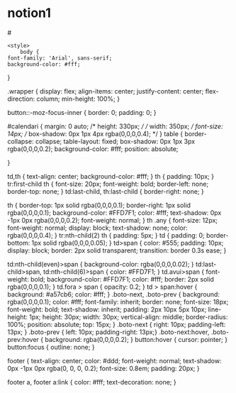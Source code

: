 # notion1
#<!DOCTYPE html>
<!-- original:https://codepen.io/boudra/pen/raErwP -->
<html lang="en">
<head>
    <meta charset="UTF-8">
    <meta name="viewport" content="width=device-width, initial-scale=1.0">
    <title>Calendar</title>

    <style>
        body {
    font-family: 'Arial', sans-serif;
    background-color: #fff;
}

.wrapper {
    display: flex;
    align-items: center;
    justify-content: center;
  flex-direction: column;
  min-height: 100%;
}

button::-moz-focus-inner { 
  border: 0;
  padding: 0;
}

#calendari {
    margin:  0 auto;
    /* height: 330px; */
    /* width: 350px; */
    font-size: 14px;
    /* box-shadow: 0px 1px 4px rgba(0,0,0,0.4); */
}
table {
    border-collapse: collapse;
    table-layout: fixed;
    box-shadow: 0px 1px 3px rgba(0,0,0,0.2);
    background-color: #fff;
    position: absolute;


}


td,th {
    text-align: center;
    background-color: #fff;
}
th {
    padding: 10px;
}
tr:first-child th {
    font-size: 20px;
    font-weight: bold;
    border-left: none;
    border-top: none;
}
td:last-child, th:last-child {
  border-right: none;
}

th {
    border-top: 1px solid rgba(0,0,0,0.1);
    border-right: 1px solid rgba(0,0,0,0.1);
    background-color: #FFD7F1;
    color: #fff;
    text-shadow: 0px -1px 0px rgba(0,0,0,0.2);
    font-weight: normal;
}
th .any {
    font-size: 12px;
    font-weight: normal;
    display: block;
    text-shadow: none;
    color: rgba(0,0,0,0.4);
}
tr:nth-child(2) th {
    padding: 5px;
}
td {
    padding: 0;
    border-bottom: 1px solid rgba(0,0,0,0.05);
}
td>span {
    color: #555;
    padding: 10px;
    display: block;
    border: 2px solid transparent;
    transition: border 0.3s ease;
}

td:nth-child(even)>span {
    background-color: rgba(0,0,0,0.02);
}
td:last-child>span,
td:nth-child(6)>span {
    color: #FFD7F1;
}
td.avui>span {
    font-weight: bold;
    background-color: #FFD7F1;
    color: #fff;
    border: 2px solid rgba(0,0,0,0.1);
}
td.fora > span {
    opacity: 0.2;
}
td > span:hover {
    background: #a57cb6;
    color: #fff;
}
.boto-next, .boto-prev {
    background: rgba(0,0,0,0.1);
    color: #fff;
    font-family: inherit;
    border: none;
    font-size: 18px;
    font-weight: bold;
    text-shadow: inherit;
    padding: 2px 10px 5px 10px;
    line-height: 1px;
    height: 30px;
    width: 30px;
    vertical-align: middle;
    border-radius: 100%;
    position: absolute;
    top: 15px;
}
.boto-next { right: 10px; padding-left: 13px; }
.boto-prev { left: 10px; padding-right: 13px;}
.boto-next:hover,
.boto-prev:hover {
    background: rgba(0,0,0,0.2);
}
button:hover { cursor: pointer; }
button:focus { outline: none; }

footer {
  text-align: center;
  color: #ddd;
  font-weight: normal;
  text-shadow: 0px -1px 0px rgba(0, 0, 0, 0.2);
  font-size: 0.8em;
  padding: 20px;
}

footer a,
footer a:link {
  color: #fff;
  text-decoration: none;
}
    </style>
</head>
<body>
    <div class="">
        <div id="calendari"></div>
      </div>
      <script>
        var mesos = [
    'January',
    'February',
    'March',
    'April',
    'May',
    'June',
    'July',
    'August',
    'September',
    'October',
    'November',
    'December'
];

var dies = [
    'Sunday',
    'Monday',
    'Tuesday',
    'Wedensday',
    'Thursday',
    'Friday',
    'Saturday'
];

var dies_abr = [
    'Su',
    'Mo',
    'Tu',
    'We',
    'Th',
    'Fr',
    'Sa'
];

Number.prototype.pad = function(num) {
    var str = '';
    for(var i = 0; i < (num-this.toString().length); i++)
        str += '0';
    return str += this.toString();
}

function calendari(widget, data)
{

    var original = widget.getElementsByClassName('actiu')[0];

    if(typeof original === 'undefined')
    {
        original = document.createElement('table');
        original.setAttribute('data-actual',
			      data.getFullYear() + '/' +
			      data.getMonth().pad(2) + '/' +
			      data.getDate().pad(2))
        widget.appendChild(original);
    }

    var diff = data - new Date(original.getAttribute('data-actual'));

    diff = new Date(diff).getMonth();

    var e = document.createElement('table');

    e.className = diff  === 0 ? 'amagat-esquerra' : 'amagat-dreta';
    e.innerHTML = '';

    widget.appendChild(e);

    e.setAttribute('data-actual',
                   data.getFullYear() + '/' +
                   data.getMonth().pad(2) + '/' +
                   data.getDate().pad(2))

    var fila = document.createElement('tr');
    var titol = document.createElement('th');
    titol.setAttribute('colspan', 7);

    var boto_prev = document.createElement('button');
    boto_prev.className = 'boto-prev';
    boto_prev.innerHTML = '&#9666;';

    var boto_next = document.createElement('button');
    boto_next.className = 'boto-next';
    boto_next.innerHTML = '&#9656;';

    titol.appendChild(boto_prev);
    titol.appendChild(document.createElement('span')).innerHTML = 
        mesos[data.getMonth()] + '<span class="any">' + data.getFullYear() + '</span>';

    titol.appendChild(boto_next);

    boto_prev.onclick = function() {
        data.setMonth(data.getMonth() - 1);
        calendari(widget, data);
    };

    boto_next.onclick = function() {
        data.setMonth(data.getMonth() + 1);
        calendari(widget, data);
    };

    fila.appendChild(titol);
    e.appendChild(fila);

    fila = document.createElement('tr');

    for(var i = 1; i < 7; i++)
    {
        fila.innerHTML += '<th>' + dies_abr[i] + '</th>';
    }

    fila.innerHTML += '<th>' + dies_abr[0] + '</th>';
    e.appendChild(fila);

    /* Obtinc el dia que va acabar el mes anterior */
    var inici_mes =
        new Date(data.getFullYear(), data.getMonth(), -1).getDay();

    var actual = new Date(data.getFullYear(),
			  data.getMonth(),
			  -inici_mes);

    /* 6 setmanes per cobrir totes les posiblitats
     *  Quedaria mes consistent alhora de mostrar molts mesos 
     *  en una quadricula */
    for(var s = 0; s < 6; s++)
    {
        var fila = document.createElement('tr');

        for(var d = 1; d < 8; d++)
        {
	    var cela = document.createElement('td');
	    var span = document.createElement('span');

	    cela.appendChild(span);

            span.innerHTML = actual.getDate();

            if(actual.getMonth() !== data.getMonth())
                cela.className = 'fora';

            /* Si es avui el decorem */
            if(data.getDate() == actual.getDate() &&
	       data.getMonth() == actual.getMonth())
		cela.className = 'avui';

	    actual.setDate(actual.getDate()+1);
            fila.appendChild(cela);
        }

        e.appendChild(fila);
    }

    setTimeout(function() {
        e.className = 'actiu';
        original.className +=
        diff === 0 ? ' amagat-dreta' : ' amagat-esquerra';
    }, 20);

    original.className = 'inactiu';

    setTimeout(function() {
        var inactius = document.getElementsByClassName('inactiu');
        for(var i = 0; i < inactius.length; i++)
            widget.removeChild(inactius[i]);
    }, 1000);

}

calendari(document.getElementById('calendari'), new Date());

    </script>
</body>
</html>
